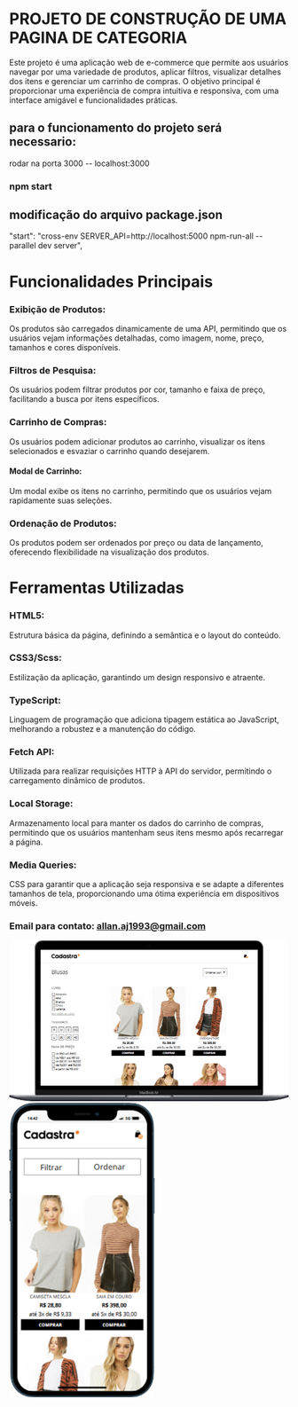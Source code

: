 ### <h1>PROJETO DE CONSTRUÇÃO DE UMA PAGINA DE CATEGORIA </h1>
Este projeto é uma aplicação web de e-commerce que permite aos usuários navegar por uma variedade de produtos, aplicar filtros, visualizar detalhes dos itens e gerenciar um carrinho de compras. O objetivo principal é proporcionar uma experiência de compra intuitiva e responsiva, com uma interface amigável e funcionalidades práticas.

### <h2> para o funcionamento do projeto será necessario: </h2>
rodar na porta 3000 -- localhost:3000
### npm start

 ### <h2> modificação do arquivo package.json </h2>
 "start": "cross-env SERVER_API=http://localhost:5000 npm-run-all --parallel dev server",

### <h1> Funcionalidades Principais </h1>
 ### Exibição de Produtos:
 Os produtos são carregados dinamicamente de uma API, permitindo que os usuários vejam informações detalhadas, como imagem, nome, preço, tamanhos e cores disponíveis.

### Filtros de Pesquisa:
Os usuários podem filtrar produtos por cor, tamanho e faixa de preço, facilitando a busca por itens específicos.

### Carrinho de Compras:
Os usuários podem adicionar produtos ao carrinho, visualizar os itens selecionados e esvaziar o carrinho quando desejarem.

#### Modal de Carrinho:
Um modal exibe os itens no carrinho, permitindo que os usuários vejam rapidamente suas seleções.

### Ordenação de Produtos:
Os produtos podem ser ordenados por preço ou data de lançamento, oferecendo flexibilidade na visualização dos produtos.

### <h1> Ferramentas Utilizadas </h1>
### HTML5: 
Estrutura básica da página, definindo a semântica e o layout do conteúdo.
### CSS3/Scss: 
Estilização da aplicação, garantindo um design responsivo e atraente.
### TypeScript: 
Linguagem de programação que adiciona tipagem estática ao JavaScript, melhorando a robustez e a manutenção do código.
### Fetch API: 
Utilizada para realizar requisições HTTP à API do servidor, permitindo o carregamento dinâmico de produtos.
### Local Storage: 
Armazenamento local para manter os dados do carrinho de compras, permitindo que os usuários mantenham seus itens mesmo após recarregar a página.
### Media Queries: 
CSS para garantir que a aplicação seja responsiva e se adapte a diferentes tamanhos de tela, proporcionando uma ótima experiência em dispositivos móveis.
 
### Email para contato: allan.aj1993@gmail.com

<img src="page.png" />
<img src="pagemobile.png" />







